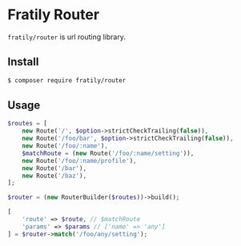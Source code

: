 # Fratily Router

`fratily/router` is url routing library.

## Install

``` bash
$ composer require fratily/router
```

## Usage

```php
$routes = [
    new Route('/', $option->strictCheckTrailing(false)),
    new Route('/foo/bar', $option->strictCheckTrailing(false)),
    new Route('/foo/:name'),
    $matchRoute = (new Route('/foo/:name/setting')),
    new Route('/foo/:name/profile'),
    new Route('/bar'),
    new Route('/baz'),
];

$router = (new RouterBuilder($routes))->build();

[
    'route' => $route, // $matchRoute
    'params' => $params // ['name' => 'any']
] = $router->match('/foo/any/setting');
```
